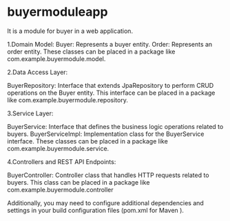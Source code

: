 # buyermoduleapp
It is a module for buyer in a web application.


1.Domain Model:
   Buyer: Represents a buyer entity.
   Order: Represents an order entity.
These classes can be placed in a package like com.example.buyermodule.model.

2.Data Access Layer:

BuyerRepository: Interface that extends JpaRepository to perform CRUD operations on the Buyer entity.
This interface can be placed in a package like com.example.buyermodule.repository.

3.Service Layer:

BuyerService: Interface that defines the business logic operations related to buyers.
BuyerServiceImpl: Implementation class for the BuyerService interface.
These classes can be placed in a package like com.example.buyermodule.service.

4.Controllers and REST API Endpoints:

BuyerController: Controller class that handles HTTP requests related to buyers.
This class can be placed in a package like com.example.buyermodule.controller

Additionally, you may need to configure additional dependencies and settings in your build configuration files (pom.xml for Maven ).
